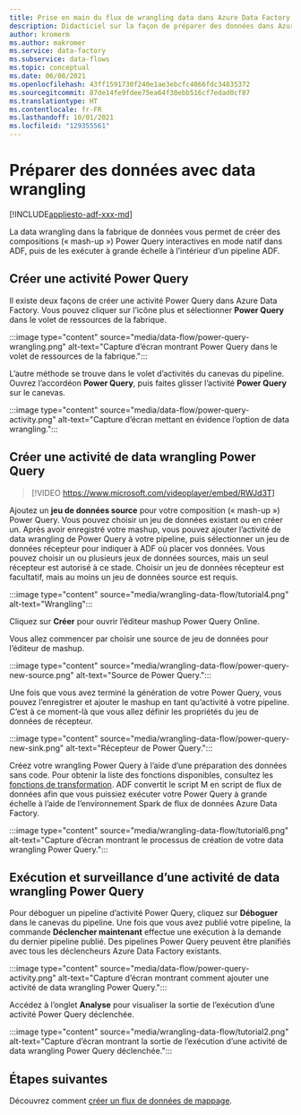 ```yaml
---
title: Prise en main du flux de wrangling data dans Azure Data Factory
description: Didacticiel sur la façon de préparer des données dans Azure Data Factory à l’aide d’un flux de données de wrangling
author: kromerm
ms.author: makromer
ms.service: data-factory
ms.subservice: data-flows
ms.topic: conceptual
ms.date: 06/08/2021
ms.openlocfilehash: 43ff1591730f240e1ae3ebcfc4066fdc34835372
ms.sourcegitcommit: 87de14fe9fdee75ea64f30ebb516cf7edad0cf87
ms.translationtype: HT
ms.contentlocale: fr-FR
ms.lasthandoff: 10/01/2021
ms.locfileid: "129355561"
---
```

# <a name="prepare-data-with-data-wrangling"></a>Préparer des données avec data wrangling

[!INCLUDE[appliesto-adf-xxx-md](includes/appliesto-adf-xxx-md.md)]

La data wrangling dans la fabrique de données vous permet de créer des compositions (« mash-up ») Power Query interactives en mode natif dans ADF, puis de les exécuter à grande échelle à l’intérieur d’un pipeline ADF.

## <a name="create-a-power-query-activity"></a>Créer une activité Power Query

Il existe deux façons de créer une activité Power Query dans Azure Data Factory. Vous pouvez cliquer sur l’icône plus et sélectionner **Power Query** dans le volet de ressources de la fabrique.

:::image type="content" source="media/data-flow/power-query-wrangling.png" alt-text="Capture d’écran montrant Power Query dans le volet de ressources de la fabrique.":::

L’autre méthode se trouve dans le volet d’activités du canevas du pipeline. Ouvrez l’accordéon **Power Query**, puis faites glisser l’activité **Power Query** sur le canevas.

:::image type="content" source="media/data-flow/power-query-activity.png" alt-text="Capture d’écran mettant en évidence l’option de data wrangling.":::

## <a name="author-a-power-query-data-wrangling-activity"></a>Créer une activité de data wrangling Power Query

> [!VIDEO https://www.microsoft.com/videoplayer/embed/RWJd3T]
> 
Ajoutez un **jeu de données source** pour votre composition (« mash-up ») Power Query. Vous pouvez choisir un jeu de données existant ou en créer un. Après avoir enregistré votre mashup, vous pouvez ajouter l’activité de data wrangling de Power Query à votre pipeline, puis sélectionner un jeu de données récepteur pour indiquer à ADF où placer vos données. Vous pouvez choisir un ou plusieurs jeux de données sources, mais un seul récepteur est autorisé à ce stade. Choisir un jeu de données récepteur est facultatif, mais au moins un jeu de données source est requis.

:::image type="content" source="media/wrangling-data-flow/tutorial4.png" alt-text="Wrangling":::

Cliquez sur **Créer** pour ouvrir l’éditeur mashup Power Query Online.

Vous allez commencer par choisir une source de jeu de données pour l’éditeur de mashup.

:::image type="content" source="media/wrangling-data-flow/power-query-new-source.png" alt-text="Source de Power Query.":::

Une fois que vous avez terminé la génération de votre Power Query, vous pouvez l’enregistrer et ajouter le mashup en tant qu’activité à votre pipeline. C’est à ce moment-là que vous allez définir les propriétés du jeu de données de récepteur.

:::image type="content" source="media/wrangling-data-flow/power-query-new-sink.png" alt-text="Récepteur de Power Query.":::

Créez votre wrangling Power Query à l’aide d’une préparation des données sans code. Pour obtenir la liste des fonctions disponibles, consultez les [fonctions de transformation](wrangling-functions.md). ADF convertit le script M en script de flux de données afin que vous puissiez exécuter votre Power Query à grande échelle à l’aide de l’environnement Spark de flux de données Azure Data Factory.

:::image type="content" source="media/wrangling-data-flow/tutorial6.png" alt-text="Capture d’écran montrant le processus de création de votre data wrangling Power Query.":::

## <a name="running-and-monitoring-a-power-query-data-wrangling-activity"></a>Exécution et surveillance d’une activité de data wrangling Power Query

Pour déboguer un pipeline d’activité Power Query, cliquez sur **Déboguer** dans le canevas du pipeline. Une fois que vous avez publié votre pipeline, la commande **Déclencher maintenant** effectue une exécution à la demande du dernier pipeline publié. Des pipelines Power Query peuvent être planifiés avec tous les déclencheurs Azure Data Factory existants.

:::image type="content" source="media/data-flow/power-query-activity.png" alt-text="Capture d’écran montrant comment ajouter une activité de data wrangling Power Query.":::

Accédez à l’onglet **Analyse** pour visualiser la sortie de l’exécution d’une activité Power Query déclenchée.

:::image type="content" source="media/wrangling-data-flow/tutorial2.png" alt-text="Capture d’écran montrant la sortie de l’exécution d’une activité de data wrangling Power Query déclenchée.":::

## <a name="next-steps"></a>Étapes suivantes

Découvrez comment [créer un flux de données de mappage](tutorial-data-flow.md).

